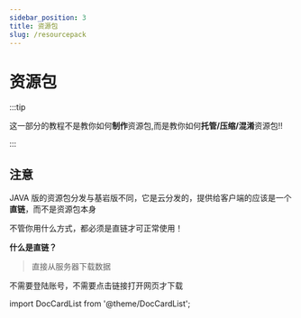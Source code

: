 ```yaml
---
sidebar_position: 3
title: 资源包
slug: /resourcepack
---
```


# 资源包

:::tip

这一部分的教程不是教你如何**制作**资源包,而是教你如何**托管/压缩/混淆**资源包!!

:::

## 注意

JAVA 版的资源包分发与基岩版不同，它是云分发的，提供给客户端的应该是一个**直链**，而不是资源包本身

不管你用什么方式，都必须是直链才可正常使用！

**什么是直链？**

> 直接从服务器下载数据

不需要登陆账号，不需要点击链接打开网页才下载


import DocCardList from '@theme/DocCardList';

<DocCardList />